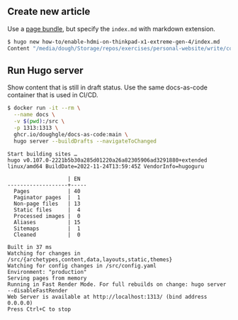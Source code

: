 ## Create new article

Use a [page bundle](https://gohugo.io/content-management/page-bundles/), but specify the `index.md` with markdown extension.

```sh
$ hugo new how-to/enable-hdmi-on-thinkpad-x1-extreme-gen-4/index.md
Content "/media/dough/Storage/repos/exercises/personal-website/write/content/how-to/enable-hdmi-on-thinkpad-x1-extreme-gen-4/index.md" created
```

## Run Hugo server

Show content that is still in draft status.
Use the same docs-as-code container that is used in CI/CD.

```sh
$ docker run -it --rm \
  --name docs \
  -v $(pwd):/src \
  -p 1313:1313 \
  ghcr.io/doughgle/docs-as-code:main \
  hugo server --buildDrafts --navigateToChanged
```

```
Start building sites … 
hugo v0.107.0-2221b5b30a285d01220a26a82305906ad3291880+extended linux/amd64 BuildDate=2022-11-24T13:59:45Z VendorInfo=hugoguru

                   | EN  
-------------------+-----
  Pages            | 40  
  Paginator pages  |  1  
  Non-page files   | 13  
  Static files     |  4  
  Processed images |  0  
  Aliases          | 15  
  Sitemaps         |  1  
  Cleaned          |  0  

Built in 37 ms
Watching for changes in /src/{archetypes,content,data,layouts,static,themes}
Watching for config changes in /src/config.yaml
Environment: "production"
Serving pages from memory
Running in Fast Render Mode. For full rebuilds on change: hugo server --disableFastRender
Web Server is available at http://localhost:1313/ (bind address 0.0.0.0)
Press Ctrl+C to stop
```